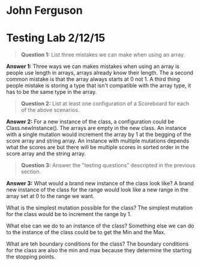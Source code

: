 # John Ferguson
# Testing Lab   2/12/15

>**Question 1:** List three mistakes we can make when using an array.

**Answer 1:**  Three ways we can makes mistakes when using an array is people use length in arrays, arrays already know their length.  The a second common mistake is that the array always starts at 0 not 1.  A third thing people mistake is storing a type that isn't compatible with the array type, it has to be the same type in the array. 

>**Question 2:** List at least one configuration of a Scoreboard for each of the above scenarios.

**Answer 2:** For a new instance of the class, a configuration could be Class.newInstance(). The arrays are empty in the new class. An instance with a single mutation would increment the array by 1 at the begging of the score array and string array. An instance with multiple mutations depends what the scores are but there will be multiple scores in sorted order in the score array and the string array.

>**Question 3:** Answer the "testing questions" descripted in the previous section.

**Answer 3:** What would a brand new instance of the class look like? A brand new instance of the class for the range would look like a new range in the array set at 0 to the range we want. 

What is the simplest mutation possible for the class? The simplest mutation for the class would be to increment the range by 1.

What else can we do to an instance of the class?  Something else we can do to the instance of the class could be to get the Min and the Max.

What are teh boundary conditions for the class? The boundary conditions for the class are also the min and max because they determine the starting the stopping points.